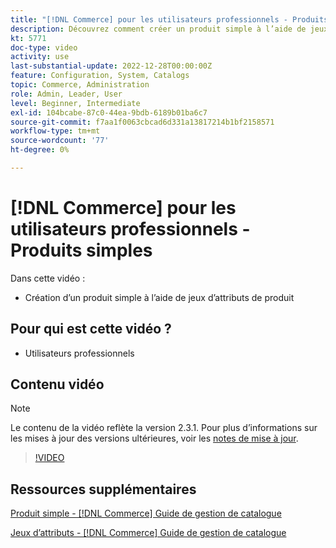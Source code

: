 ```yaml
---
title: "[!DNL Commerce] pour les utilisateurs professionnels - Produits simples"
description: Découvrez comment créer un produit simple à l’aide de jeux d’attributs de produit.
kt: 5771
doc-type: video
activity: use
last-substantial-update: 2022-12-28T00:00:00Z
feature: Configuration, System, Catalogs
topic: Commerce, Administration
role: Admin, Leader, User
level: Beginner, Intermediate
exl-id: 104bcabe-87c0-44ea-9bdb-6189b01ba6c7
source-git-commit: f7aa1f0063cbcad6d331a13817214b1bf2158571
workflow-type: tm+mt
source-wordcount: '77'
ht-degree: 0%

---
```


# [!DNL Commerce] pour les utilisateurs professionnels - Produits simples

Dans cette vidéo :

- Création d’un produit simple à l’aide de jeux d’attributs de produit

## Pour qui est cette vidéo ?

- Utilisateurs professionnels

## Contenu vidéo

>[!NOTE]
>
>Le contenu de la vidéo reflète la version 2.3.1. Pour plus d’informations sur les mises à jour des versions ultérieures, voir les [notes de mise à jour](https://experienceleague.adobe.com/docs/commerce-operations/release/notes/overview.html?lang=fr).

>[!VIDEO](https://video.tv.adobe.com/v/329983?quality=12&learn=on&captions=fre_fr)

## Ressources supplémentaires

[Produit simple - [!DNL Commerce] Guide de gestion de catalogue](https://experienceleague.adobe.com/docs/commerce-admin/catalog/products/types/product-create-simple.html?lang=fr)

[Jeux d’attributs - [!DNL Commerce] Guide de gestion de catalogue](https://experienceleague.adobe.com/docs/commerce-admin/catalog/product-attributes/create/attribute-sets.html?lang=fr)
